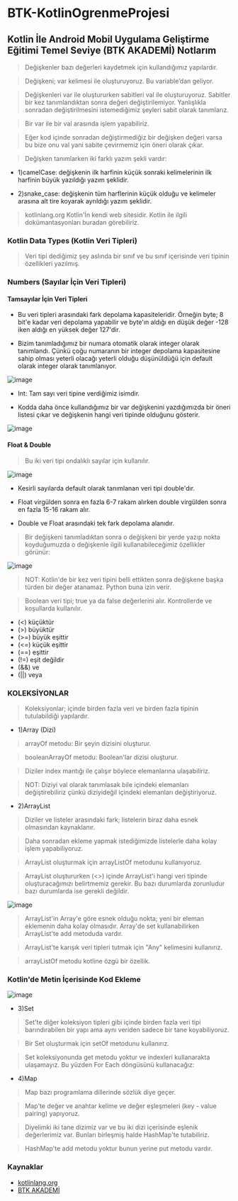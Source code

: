 # BTK-KotlinOgrenmeProjesi

## Kotlin İle Android Mobil Uygulama Geliştirme Eğitimi Temel Seviye (BTK AKADEMİ) Notlarım

>Değişkenler bazı değerleri kaydetmek için kullandığımız yapılardır. 

>Değişkeni; var kelimesi ile oluşturuyoruz. Bu variable’dan geliyor. 

>Değişkenleri var ile oluştururken sabitleri val ile oluşturuyoruz. Sabitler bir kez tanımlandıktan sonra değeri değiştirilemiyor. Yanlışlıkla sonradan değiştirilmesini istemediğimiz şeyleri sabit olarak tanımlarız. 

>Bir var ile bir val arasında işlem yapabiliriz.

>Eğer kod içinde sonradan değiştirmediğiz bir değişken değeri varsa bu bize onu val yani sabite çevirmemiz için öneri olarak çıkar. 

>Değişken tanımlarken iki farklı yazım şekli vardır:

- 1)camelCase: değişkenin ilk harfinin küçük sonraki kelimelerinin ilk harfinin büyük yazıldığı yazım şeklidir.

- 2)snake_case: değişkenin tüm harflerinin küçük olduğu ve kelimeler arasına alt tire koyarak ayrıldığı yazım şeklidir.

>kotlinlang.org Kotlin'İn kendi web sitesidir. Kotlin ile ilgili dokümantasyonları buradan görebiliriz.

### Kotlin Data Types (Kotlin Veri Tipleri)

>Veri tipi dediğimiz şey aslında bir sınıf ve bu sınıf içerisinde veri tipinin özellikleri yazılmış.  

### Numbers (Sayılar İçin Veri Tipleri)

#### Tamsayılar İçin Veri Tipleri

- Bu veri tipleri arasındaki fark depolama kapasiteleridir. Örneğin byte; 8 bit'e kadar veri depolama yapabilir ve byte'ın aldığı en düşük değer -128 iken aldığı en yüksek değer 127'dir.

- Bizim tanımladığımız bir numara otomatik olarak integer olarak tanımlandı. Çünkü çoğu numaranın bir integer depolama kapasitesine sahip olması yeterli olacağı yeterli olduğu düşünüldüğü için default olarak integer olarak tanımlanıyor. 

![image](https://user-images.githubusercontent.com/109730490/180463264-10572c0d-ece8-47ad-908a-b8154cb38f83.png)

- Int: Tam sayı veri tipine verdiğimiz isimdir.

- Kodda daha önce kullandığımız bir var değişkenini yazdığımızda bir öneri listesi çıkar ve değişkenin hangi veri tipinde olduğunu gösterir.

![image](https://user-images.githubusercontent.com/109730490/180463848-e83a07c5-b8af-456d-a4c5-0f4f0a9fb224.png)

#### Float & Double

>Bu iki veri tipi ondalıklı sayılar için kullanılır.

![image](https://user-images.githubusercontent.com/109730490/180547249-ca807459-ce6c-4444-9f47-cf113fc1a06a.png)

- Kesirli sayılarda default olarak tanımlanan veri tipi double'dır.

- Float virgülden sonra en fazla 6-7 rakam alırken double virgülden sonra en fazla 15-16 rakam alır.

- Double ve Float arasındaki tek fark depolama alanıdır.

>Bir değişkeni tanımladıktan sonra o değişkeni bir yerde yazıp nokta koyduğumuzda o değişkenle ilgili kullanabileceğimiz özellikler görünür:

![image](https://user-images.githubusercontent.com/109730490/180565102-eb506eea-e544-40e1-ab47-4f725b16cb69.png)

>NOT: Kotlin'de bir kez veri tipini belli ettikten sonra değişkene başka türden bir değer atanamaz. Python buna izin verir.

>Boolean veri tipi; true ya da false değerlerini alır. Kontrollerde ve koşullarda kullanılır.

- (<)   küçüktür
- (>)   büyüktür
- (>=)  büyük eşittir
- (<=)  küçük eşittir
- (==)  eşittir
- (!=)  eşit değildir
- (&&)  ve
- (||)  veya

### KOLEKSİYONLAR

>Koleksiyonlar; içinde birden fazla veri ve birden fazla tipinin tutulabildiği yapılardır.  

- 1)Array (Dizi)

>arrayOf metodu: Bir şeyin dizisini oluşturur. 

>booleanArrayOf metodu: Boolean'lar dizisi oluşturur.

>Diziler index mantığı ile çalışır böylece elemanlarına ulaşabiliriz. 

>NOT: Diziyi val olarak tanımlasak bile içindeki elemanları değiştirebiliriz çünkü diziyideğil içindeki elemanları değiştiriyoruz. 

- 2)ArrayList

>Diziler ve listeler arasındaki fark; listelerin biraz daha esnek olmasından kaynaklanır. 

>Daha sonradan ekleme yapmak istediğimizde listelerle daha kolay işlem yapabiliyoruz. 

>ArrayList oluşturmak için arrayListOf metodunu kullanıyoruz. 

>ArrayList oluştururken (<>) içinde ArrayList'i hangi veri tipinde oluşturacağımızı belirtmemiz gerekir. Bu bazı durumlarda zorunludur bazı durumlarda ise gerekli değildir.

![image](https://user-images.githubusercontent.com/109730490/180600169-4d01b565-d9cf-4672-893c-02c2e824a874.png)

>ArrayList'in Array'e göre esnek olduğu nokta; yeni bir eleman eklemenin daha kolay olmasıdır. Array'de set kullanabilirken ArrayList'te add metoduda vardır.

>ArrayList'te karışık veri tipleri tutmak için "Any" kelimesini kullanırız.

>arrayListOf metodu kotline özgü bir özellik.

### Kotlin'de Metin İçerisinde Kod Ekleme
![image](https://user-images.githubusercontent.com/109730490/180601407-304f3a41-1e1b-4d00-96dd-b911a54e9039.png)

- 3)Set

>Set'te diğer koleksiyon tipleri gibi içinde birden fazla veri tipi barındırabilen bir yapı ama aynı veriden sadece bir tane koyabiliyoruz. 

>Bir Set oluşturmak için setOf metodunu kullanırız.

>Set koleksiyonunda get metodu yoktur ve indexleri kullanarakta ulaşamayız. Bu yüzden For Each döngüsünü kullanacağız:

- 4)Map

>Map bazı programlama dillerinde sözlük diye geçer.

>Map'te değer ve anahtar kelime ve değer eşleşmeleri (key - value pairing) yapıyoruz.

>Diyelimki iki tane dizimiz var ve bu iki dizi içerisinde eşlenik değerlerimiz var. Bunları birleşmiş halde HashMap'te tutabiliriz.

>HashMap'te add metodu yoktur bunun yerine put metodu vardır.  

### Kaynaklar

- [kotlinlang.org](https://kotlinlang.org/docs/basic-types.html#numbers)
- [BTK AKADEMİ](https://www.btkakademi.gov.tr/portal/course/kotlin-ile-android-mobil-uygulama-gelistirme-egitimi-temel-seviye-10274)






